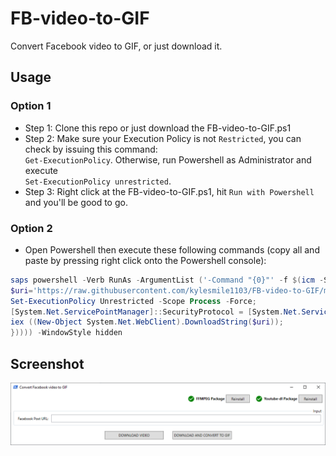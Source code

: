 # FB-video-to-GIF
Convert Facebook video to GIF, or just download it.

## Usage

### Option 1
* Step 1: Clone this repo or just download the FB-video-to-GIF.ps1
* Step 2: Make sure your Execution Policy is not `Restricted`, you can check by issuing this command:  
  ```Get-ExecutionPolicy```. Otherwise, run Powershell as Administrator and execute  
  ```Set-ExecutionPolicy unrestricted```.
* Step 3: Right click at the FB-video-to-GIF.ps1, hit `Run with Powershell` and you'll be good to go.

### Option 2
* Open Powershell then execute these following commands (copy all and paste by pressing right click onto the Powershell console):

```powershell
saps powershell -Verb RunAs -ArgumentList ('-Command "{0}"' -f $(icm -ScriptBlock $([scriptblock]::create( {
$uri='https://raw.githubusercontent.com/kylesmile1103/FB-video-to-GIF/main/FB-video-to-GIF.ps1';
Set-ExecutionPolicy Unrestricted -Scope Process -Force;
[System.Net.ServicePointManager]::SecurityProtocol = [System.Net.ServicePointManager]::SecurityProtocol -bor 3072;
iex ((New-Object System.Net.WebClient).DownloadString($uri));
})))) -WindowStyle hidden

```

## Screenshot
![alt text](https://github.com/kylesmile1103/FB-video-to-GIF/blob/main/screenshot.png "Screenshot")

